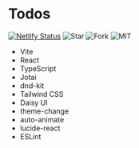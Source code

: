 # Todos

[![Netlify Status](https://api.netlify.com/api/v1/badges/62778919-cb39-4905-ae6f-c42f070e1f97/deploy-status)](https://app.netlify.com/sites/mancuoj-todos/deploys)
![Star](https://img.shields.io/github/stars/mancuoj/todos?style=flat)
![Fork](https://img.shields.io/github/forks/mancuoj/todos?style=flat)
![MIT](https://img.shields.io/github/license/mancuoj/todos?style=flat)

- Vite
- React
- TypeScript
- Jotai
- dnd-kit
- Tailwind CSS
- Daisy UI
- theme-change
- auto-animate
- lucide-react
- ESLint
